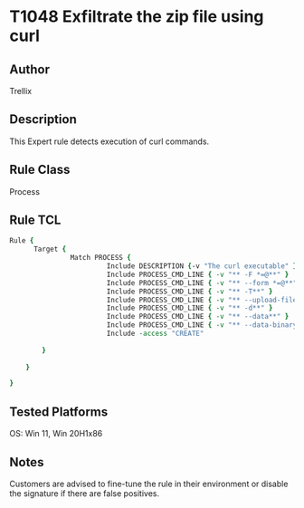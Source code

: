# T1048 Exfiltrate the zip file using curl

## Author
Trellix

## Description
This Expert rule detects execution of curl commands.

## Rule Class 
Process

## Rule TCL
```tcl
Rule {
	  Target {
			   Match PROCESS {
						Include DESCRIPTION {-v "The curl executable" }
						Include PROCESS_CMD_LINE { -v "** -F *=@**" }
						Include PROCESS_CMD_LINE { -v "** --form *=@**" }
						Include PROCESS_CMD_LINE { -v "** -T**" }
						Include PROCESS_CMD_LINE { -v "** --upload-file**" }
						Include PROCESS_CMD_LINE { -v "** -d**" }
						Include PROCESS_CMD_LINE { -v "** --data**" }
						Include PROCESS_CMD_LINE { -v "** --data-binary**" }
						Include -access "CREATE"
				
		}
		
	}

}
```

## Tested Platforms
OS: Win 11, Win 20H1x86 

## Notes
Customers are advised to fine-tune the rule in their environment or disable the signature if there are false positives.

